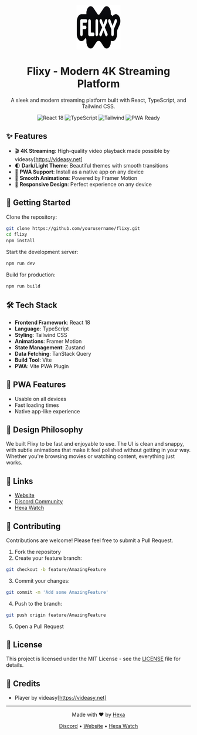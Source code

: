 <div align="center">
  <img src="/public/logo.png" alt="Flixy Logo" width="120" height="120" />
  <h1>Flixy - Modern 4K Streaming Platform</h1>
  <p>A sleek and modern streaming platform built with React, TypeScript, and Tailwind CSS.</p>

  <div>
    <img src="https://img.shields.io/badge/React-18-blue?style=flat-square&logo=react" alt="React 18" />
    <img src="https://img.shields.io/badge/TypeScript-5.3-blue?style=flat-square&logo=typescript" alt="TypeScript" />
    <img src="https://img.shields.io/badge/Tailwind-3.3-blue?style=flat-square&logo=tailwind-css" alt="Tailwind" />
    <img src="https://img.shields.io/badge/PWA-Ready-purple?style=flat-square&logo=pwa" alt="PWA Ready" />
  </div>
</div>

## ✨ Features

- 🎬 **4K Streaming**: High-quality video playback made possible by videasy[https://videasy.net]
- 🌓 **Dark/Light Theme**: Beautiful themes with smooth transitions
- 📱 **PWA Support**: Install as a native app on any device
- 💫 **Smooth Animations**: Powered by Framer Motion
- 📱 **Responsive Design**: Perfect experience on any device

## 🚀 Getting Started

Clone the repository:

```bash
git clone https://github.com/yourusername/flixy.git
cd flixy
npm install
```

Start the development server:

```bash
npm run dev
```

Build for production:

```bash
npm run build
```

## 🛠️ Tech Stack

- **Frontend Framework**: React 18
- **Language**: TypeScript
- **Styling**: Tailwind CSS
- **Animations**: Framer Motion
- **State Management**: Zustand
- **Data Fetching**: TanStack Query
- **Build Tool**: Vite
- **PWA**: Vite PWA Plugin

## 📱 PWA Features

- Usable on all devices
- Fast loading times
- Native app-like experience


## 🎨 Design Philosophy

We built Flixy to be fast and enjoyable to use. The UI is clean and snappy, with subtle animations that make it feel polished without getting in your way. Whether you're browsing movies or watching content, everything just works.

## 🔗 Links

- [Website](https://4k.flixy.watch)
- [Discord Community](https://discord.gg/fF7TwrjR6T)
- [Hexa Watch](https://hexa.watch)

## 🤝 Contributing

Contributions are welcome! Please feel free to submit a Pull Request.

1. Fork the repository
2. Create your feature branch:

```bash
git checkout -b feature/AmazingFeature
```

3. Commit your changes:

```bash
git commit -m 'Add some AmazingFeature'
```

4. Push to the branch:

```bash
git push origin feature/AmazingFeature
```

5. Open a Pull Request

## 📝 License

This project is licensed under the MIT License - see the [LICENSE](LICENSE) file for details.

## 💖 Credits

- Player by videasy[https://videasy.net]

---

<div align="center">
  <p>Made with ❤️ by <a href="https://github.com/hexatv">Hexa</p>
  <p>
    <a href="https://discord.gg/fF7TwrjR6T">Discord</a> •
    <a href="https://4k.flixy.watch">Website</a> •
    <a href="https://hexa.watch">Hexa Watch</a>
  </p>
</div>
